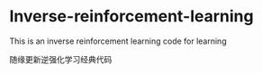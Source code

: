 # Inverse-reinforcement-learning
This is an inverse reinforcement learning code for learning

随缘更新逆强化学习经典代码
